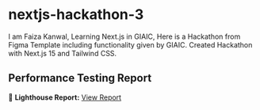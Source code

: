# nextjs-hackathon-3
I am Faiza Kanwal, Learning Next.js in GIAIC, Here is a Hackathon from Figma Template including functionality given by GIAIC. Created Hackathon with Next.js 15 and Tailwind CSS.

## Performance Testing Report

🚀 **Lighthouse Report:** [View Report](https://github.com/Faiza5050/nextjs-hackathon-3/blob/main/docs/reports/nextjs-e-commerce-hackathon-3.vercel.app-20250211T034343.html)
